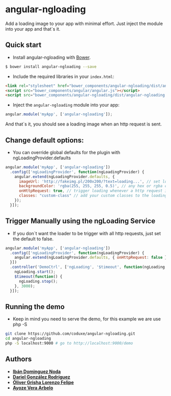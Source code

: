 # angular-ngloading

Add a loading image to your app with minimal effort. Just inject the module into your app and that´s it.

## Quick start

+ Install angular-ngloading with [Bower](https://github.com/bower/bower).

>
```bash
$ bower install angular-ngloading --save
```

+ Include the required libraries in your `index.html`:

>
``` html
<link rel="stylesheet" href="bower_components/angular-ngloading/dist/angular-ngloading.min.css" >
<script src="bower_components/angular/angular.js"></script>
<script src="bower_components/angular-ngloading/dist/angular-ngloading.min.js"></script>
```

+ Inject the `angular-ngloading` module into your app:

>
``` js
angular.module('myApp', ['angular-ngloading']);
```

And that´s it, you should see a loading image when an http request is sent.

## Change default options:
+ You can override global defaults for the plugin with ngLoadingProvider.defaults

>
``` js
angular.module('myApp', ['angular-ngloading'])
  .config(['ngLoadingProvider', function(ngLoadingProvider) {
    angular.extend(ngLoadingProvider.defaults, {
      imageUrl: 'http://fakeimg.pl/200x200/?text=loading...', // set loading img
      backgroundColor: 'rgba(255, 255, 255, 0.5)', // any hex or rgba css value
      onHttpRequest: true, // trigger loading whenever a http request is sent if set to true
      classes: "custom-class" // add your custom classes to the loading element (required custom css)
    });
  }]);
```

## Trigger Manually using the ngLoading Service
+ If you don´t want the loader to be trigger with all http requests, just set the default to false.

>
``` js
angular.module('myApp', ['angular-ngloading'])
  .config(['ngLoadingProvider', function(ngLoadingProvider) {
    angular.extend(ngLoadingProvider.defaults, { onHttpRequest: false });
  }])
  .controller('DemoCtrl', ['ngLoading', '$timeout', function(ngLoading, $timeout) {
    ngLoading.start();
    $timeout(function() {
      ngLoading.stop();
    }, 3000);
  }]);
```

## Running the demo

+ Keep in mind you need to serve the demo, for this example we are use php -S

>
``` sh
git clone https://github.com/coduxe/angular-ngloading.git
cd angular-ngloading
php -S localhost:9000 # go to http://localhost:9000/demo
```

## Authors

- [**Ibán Dominguez Noda**](https://github.com/ibandominguez)
- [**Dariel González Rodríguez**](https://github.com/DarielGonzalez)
- [**Óliver Grisha Lorenzo Felipe**](https://github.com/oliverGrisha)
- [**Ayoze Vera Arbelo**](https://github.com/AyozeVera)
